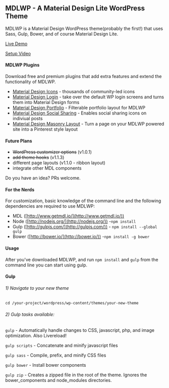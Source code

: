 ## MDLWP - A Material Design Lite WordPress Theme

MDLWP is a Material Design WordPress theme(probably the first!) that uses Sass, Gulp, Bower, and of course Material Design Lite. 

[Live Demo](http://mdlwp.com/demo/)

[Setup Video](https://www.youtube.com/watch?v=1wVJn-Y2-CU)

#### MDLWP Plugins
Download free and premium plugins that add extra features and extend the functionality of MDLWP. 

- [Material Design Icons](http://mdlwp.com/downloads/material-design-icons/) - thousands of community-led icons
- [Material Design Login](http://mdlwp.com/downloads/material-design-login-form/) - take over the default WP login screens and turns them into Material Design forms
- [Material Design Portfolio](http://mdlwp.com/downloads/material-design-portfolio/) - Filterable portfolio layout for MDLWP
- [Material Design Social Sharing](http://mdlwp.com/downloads/material-design-social-sharing/) - Enables social sharing icons on indiviual posts
- [Material Design Masonry Layout](http://mdlwp.com/downloads/material-design-masonry-page-layout/) - Turn a page on your MDLWP powered site into a Pinterest style layout


#### Future Plans
- ~~WordPress customizer options~~ (v1.0.1)
- ~~add theme hooks~~ (v1.1.3)
- different page layouts (v1.1.0 - ribbon layout)
- integrate other MDL components

Do you have an idea? PRs welcome. 

#### For the Nerds
For customization, basic knowledge of the command line and the following dependencies are required to use MDLWP:

- MDL ([http://www.getmdl.io/](http://www.getmdl.io/)) 
- Node ([http://nodejs.org/](http://nodejs.org/)) -`npm install`
- Gulp ([http://gulpjs.com/](http://gulpjs.com/)) - `npm install --global gulp`
- Bower ([http://bower.io/](http://bower.io/)) -`npm install -g bower`

#### Usage
After you've downloaded MDLWP, and run `npm install` and `gulp` from the command line you can start using gulp.

#### Gulp

###### 1) Navigate to your new theme
`cd /your-project/wordpress/wp-content/themes/your-new-theme`

###### 2) Gulp tasks available:

`gulp` - Automatically handle changes to CSS, javascript, php, and image optimization. Also Livereload!

`gulp scripts` - Concatenate and minify javascript files

`gulp sass` - Compile, prefix, and minify CSS files

`gulp bower` - Install bower components

`gulp zip` - Creates a zipped file in the root of the theme. Ignores the bower_components and node_modules directories.
